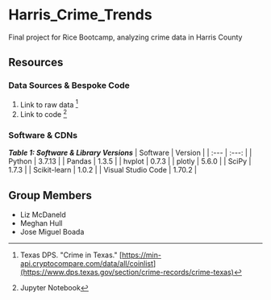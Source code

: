 # Harris_Crime_Trends
Final project for Rice Bootcamp, analyzing crime data in Harris County
## Resources
### Data Sources & Bespoke Code
1. Link to raw data [^1]
2. Link to code [^2]

[^1]: Texas DPS. "Crime in Texas." [https://min-api.cryptocompare.com/data/all/coinlist](https://www.dps.texas.gov/section/crime-records/crime-texas)
[^2]: Jupyter Notebook

### Software & CDNs
***Table 1: Software & Library Versions***
| Software | Version |
| :--- | :---: |
| Python | 3.7.13 |
| Pandas | 1.3.5 |
| hvplot | 0.7.3 |
| plotly | 5.6.0 |
| SciPy | 1.7.3 |
| Scikit-learn | 1.0.2 |
| Visual Studio Code | 1.70.2 |

## Group Members 
- Liz McDaneld
- Meghan Hull
- Jose Miguel Boada
